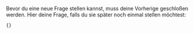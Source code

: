 Bevor du eine neue Frage stellen kannst, muss deine Vorherige geschloßen werden.
Hier deine Frage, falls du sie später noch einmal stellen möchtest:
```
{}
```